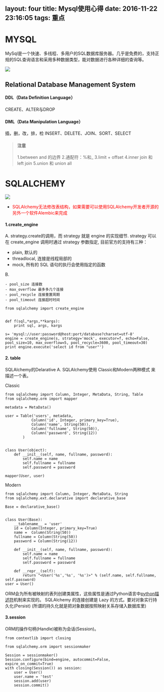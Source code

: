 layout: four
title: Mysql使用心得
date: 2016-11-22 23:16:05
tags: 重点
---
# MYSQL
MySql是一个快速、多线程、多用户的SQL数据库服务器。几乎是免费的，支持正规的SQL查询语言和采用多种数据类型，能对数据进行各种详细的查询等。

![](https://martin-upload.b0.upaiyun.com/web/2016/11/3cdb883804bf06eb6c5326317d2fbc60.png)

## Relational Database Management System

#### DDL（Data Definition Language）
CREATE、ALTER与DROP

#### DML（Data Manipulation Language）
插，删，改，排，检
INSERT、DELETE、JOIN、SORT、SELECT

> #### 注意
> 1.between and 的边界
2.通配符：%和_
3.limit + offset
4.inner join 和 left join
5.union 和 union all




# SQLALCHEMY
![](https://martin-upload.b0.upaiyun.com/web/2016/11/2bc29ffdc76fd28affe82473665cce4c.png)
* <font color=red>SQLAlchemy无法修改表结构，如果需要可以使用SQLAlchemy开发者开源的另外一个软件Alembic来完成</font>

#### 1.create_engine
A.
strategy.create的调用，而 strategy 就是 engine 的实现细节. strategy 可以在 create_engine 调用时通过 strategy 参数指定, 目前官方的支持有三种：
* plain, 默认的
* threadlocal, 连接是线程局部的
* mock, 所有的 SQL 语句的执行会使用指定的函数

B.
```
- pool_size 连接数
- max_overflow 最多多几个连接
- pool_recycle 连接重置周期
- pool_timeout 连接超时时间
```
```
from sqlalchemy import create_engine


def f(sql,*args,**kargs):
    print sql, args, kargs

s= 'mysql://user:password@host:port/database?charset=utf-8'
engine = create_engine(s, strategy='mock', executor=f, echo=False, pool_size=10, max_overflow=5, pool_recycle=3600, pool_timeout=30)
print engine.execute('select id from "user"')
```

#### 2. table
SQLAlchemy的Delarative
A.
SQLAlchemy使用 Classic和Modern两种模式 来描述一个表。

Classic
```
from sqlalchemy import Column, Integer, MetaData, String, Table
from sqlalchemy.orm import mapper

metadata = MetaData()

user = Table('users', metadata,
            Column('id', Integer, primary_key=True),
            Column('name', String(50)),
            Column('fullname', String(50)),
            Column('password', String(12))
        )


class User(object):
    def __init__(self, name, fullname, password):
        self.name = name
        self.fullname = fullname
        self.password = password

mapper(User, user)
```
Modern
```
from sqlalchemy import Column, Integer, MetaData, String
from sqlalchemy.ext.declarative import declarative_base

Base = declarative_base()


class User(Base):
    __tablename__ = 'user'
    id = Column(Integer, primary_key=True)
    name =  Column(String(50))
    fullname = Column(String(50))
    password = Column(String(12))

    def __init__(self, name, fullname, password):
        self.name = name
        self.fullname = fullname
        self.password = password

    def __repr__(self):
        return "<User('%s','%s', '%s')>" % (self.name, self.fullname, self.password)
user = User()
```
ORM会为所有被映射的表列创建类属性，这些属性是通过Python语言中[python描述符](http://www.geekfan.net/7862/)机制来实现的。
SQLAlchemy 的连接创建是 Lazy 的方式。要对对象实行持久化(Persist) (所谓的持久化就是把对象数据按照映射关系存储入数据库里)

#### 3.session
ORM的操作句柄(Handle)被称为会话(Session)。

```
from contextlib import closing

from sqlalchemy.orm import sessionmaker

Session = sessionmaker()
Session.configure(bind=engine, autocommit=False, expire_on_commit=True)
with closing(Session()) as session:
    user = User()
    user.name = 'test'
    session.add(user)
    session.commit()
```